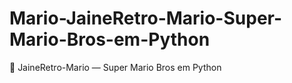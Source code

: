 # Mario-JaineRetro-Mario-Super-Mario-Bros-em-Python
 🍄 JaineRetro-Mario — Super Mario Bros em Python
